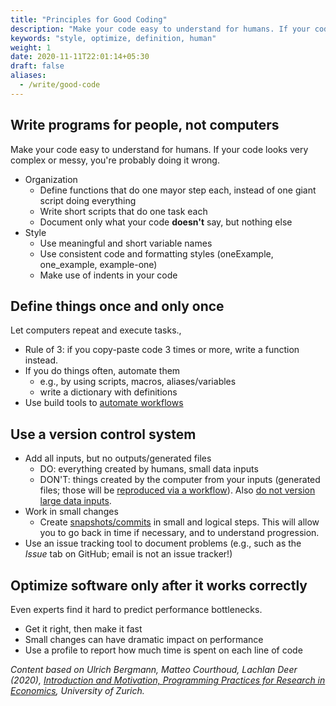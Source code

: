 ```yaml
---
title: "Principles for Good Coding"
description: "Make your code easy to understand for humans. If your code looks very complex or messy, you're probably doing it wrong."
keywords: "style, optimize, definition, human"
weight: 1
date: 2020-11-11T22:01:14+05:30
draft: false
aliases:
  - /write/good-code
---
```


## Write programs for people, not computers

Make your code easy to understand for humans. If your code looks very complex or messy, you're probably doing it wrong.

- Organization
    - Define functions that do one mayor step each, instead of one giant script doing everything
    - Write short scripts that do one task each
    - Document only what your code **doesn't** say, but nothing else
- Style
    - Use meaningful and short variable names
    - Use consistent code and formatting styles (oneExample, one_example, example-one)
    - Make use of indents in your code

## Define things once and only once

Let computers repeat and execute tasks.,

- Rule of 3: if you copy-paste code 3 times or more, write a function instead.
- If you do things often, automate them
    - e.g., by using scripts, macros, aliases/variables
    - write a dictionary with definitions
- Use build tools to [automate workflows](/tutorials/project-setup/principles-of-project-setup-and-workflow-management/automation/)

## Use a version control system

- Add all inputs, but no outputs/generated files
    - DO: everything created by humans, small data inputs
    - DON'T: things created by the computer from your inputs (generated files; those will be [reproduced via a workflow](/tutorials/project-setup/principles-of-project-setup-and-workflow-management/automation/)). Also [do not version large data inputs](/tutorials/project-setup/principles-of-project-setup-and-workflow-management/directories/).
- Work in small changes
    - Create [snapshots/commits](/building-blocks/share-your-results-and-project/use-github/versioning-using-git/) in small and logical steps. This will allow you to go back in time if necessary, and to understand progression.
-  Use an issue tracking tool to document problems (e.g., such as the *Issue* tab on GitHub; email is not an issue tracker!)

## Optimize software only after it works correctly

Even experts find it hard to predict performance bottlenecks.

- Get it right, then make it fast
- Small changes can have dramatic impact on performance
- Use a profile to report how much time is spent on each line of code



*Content based on Ulrich Bergmann, Matteo Courthoud, Lachlan Deer (2020), [Introduction and Motivation, Programming Practices for Research in Economics](https://github.com/pp4rs/2020-uzh-course-material/blob/master/00-intro/intro.pdf), University of Zurich.*
